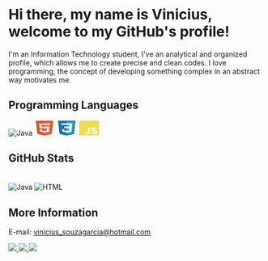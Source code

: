 

<div style="display: inline_block"><br>
  <h1> Hi there, my name is Vinicius, welcome to my GitHub's profile! </h1>
  <p> I'm an Information Technology student, I've an analytical and organized profile, which allows me to create precise and clean codes. I love programming, the concept of developing something complex in an abstract way motivates me.</p>

## Programming Languages
<img alt="Java" height="40" width="50" src="https://cdn.jsdelivr.net/gh/devicons/devicon/icons/java/java-original-wordmark.svg"> 
<img alt="HTML" height="30" width="40" src="https://raw.githubusercontent.com/devicons/devicon/master/icons/html5/html5-original.svg">
<img alt="CSS" height="30" width="40" src="https://raw.githubusercontent.com/devicons/devicon/master/icons/css3/css3-original.svg">
<img alt="JS" height="30" width="40" src="https://raw.githubusercontent.com/devicons/devicon/master/icons/javascript/javascript-plain.svg">        


## GitHub Stats
<div style="display: inline_block"><br>
  <img align="center" alt="Java" height="180cm"  src="https://github-readme-stats.vercel.app/api?username=Vinidsg&show_icons=true&theme=dark"> 
  <img align="center" alt="HTML" height="180cm"  src="https://github-readme-stats.vercel.app/api/top-langs/?username=Vinidsg&layout=compact&theme=dark">
</div>

## More Information
E-mail: vinicius_souzagarcia@hotmail.com
<div style="display: inline_block">
  <a href= "https://www.linkedin.com/in/vinicius-garcia-268274163/">  <img src="https://img.shields.io/badge/LinkedIn-0077B5?style=for-the-badge&logo=linkedin&logoColor=white"> </img></a>
  <a href= "https://wa.me/5511975665047">  <img src="https://img.shields.io/badge/WhatsApp-25D366?style=for-the-badge&logo=whatsapp&logoColor=white"> </img></a>
  <a href= "https://mailto:vinicius_souzagarcia@hotmail.com?subject=&body=">  <img src="[https://img.shields.io/badge/WhatsApp-25D366?style=for-the-badge&logo=whatsapp&logoColor=white](https://img.shields.io/badge/Microsoft_Outlook-0078D4?style=for-the-badge&logo=microsoft-outlook&logoColor=white)"> </img></a>
</div>
